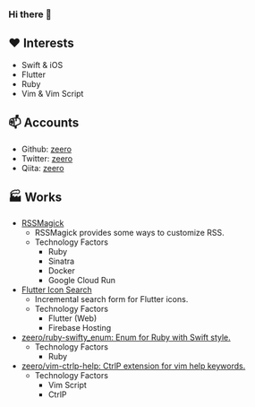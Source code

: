 ### Hi there 👋

## ♥ Interests
* Swift & iOS
* Flutter
* Ruby
* Vim & Vim Script

## 📫 Accounts
* Github: [zeero](https://github.com/zeero)
* Twitter: [zeero](https://twitter.com/zeero)
* Qiita: [zeero](https://qiita.com/zeero)

## 🏭 Works
* [RSSMagick](https://rssmagick-4tjc37sqda-uc.a.run.app/)
  * RSSMagick provides some ways to customize RSS.
  * Technology Factors
    * Ruby
    * Sinatra
    * Docker
    * Google Cloud Run
* [Flutter Icon Search](https://flutter-icon-search.web.app/#/)
  * Incremental search form for Flutter icons.
  * Technology Factors
    * Flutter (Web)
    * Firebase Hosting
* [zeero/ruby-swifty_enum: Enum for Ruby with Swift style.](https://github.com/zeero/ruby-swifty_enum)
  * Technology Factors
    * Ruby
* [zeero/vim-ctrlp-help: CtrlP extension for vim help keywords.](https://github.com/zeero/vim-ctrlp-help)
  * Technology Factors
    * Vim Script
    * CtrlP

<!--
**zeero/zeero** is a ✨ _special_ ✨ repository because its `README.md` (this file) appears on your GitHub profile.

Here are some ideas to get you started:

- 🔭 I’m currently working on ...
- 🌱 I’m currently learning ...
- 👯 I’m looking to collaborate on ...
- 🤔 I’m looking for help with ...
- 💬 Ask me about ...
- 📫 How to reach me: ...
- 😄 Pronouns: ...
- ⚡ Fun fact: ...
-->
